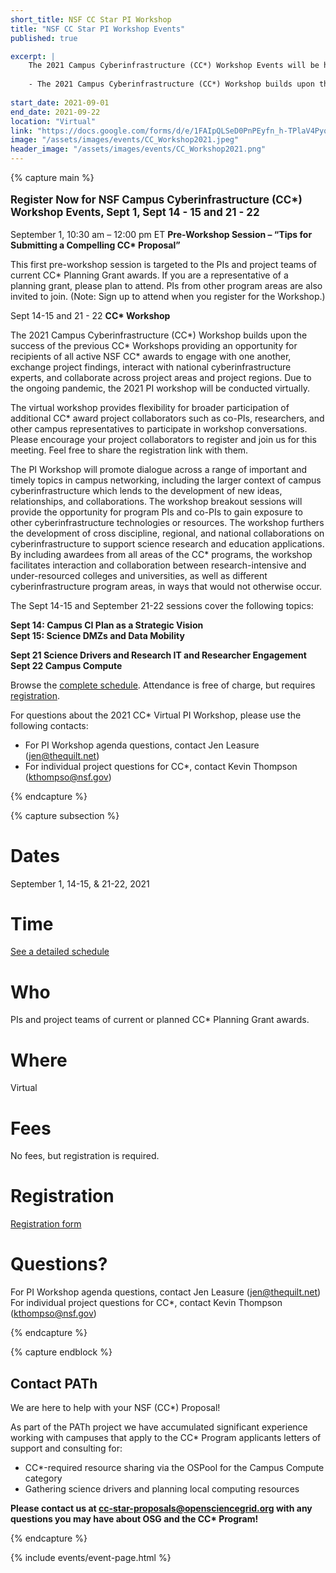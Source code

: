 ```yaml
---
short_title: NSF CC Star PI Workshop 
title: "NSF CC Star PI Workshop Events"
published: true

excerpt: |
    The 2021 Campus Cyberinfrastructure (CC*) Workshop Events will be held September 1,  14 - 15, and 21 - 22, 2021.
    
    - The 2021 Campus Cyberinfrastructure (CC*) Workshop builds upon the success of the previous CC* Workshops providing an opportunity for recipients of all active NSF CC* awards to engage with one another, exchange project findings, interact with national cyberinfrastructure experts and collaborate across project areas and project regions. Due to the ongoing pandemic, the 2021 PI workshop will be conducted virtually.  
    
start_date: 2021-09-01
end_date: 2021-09-22
location: "Virtual"
link: "https://docs.google.com/forms/d/e/1FAIpQLSeD0PnPEyfn_h-TPlaV4PyqUate9M-fI_ykxBaLCNISo6Kcaw/viewform"
image: "/assets/images/events/CC_Workshop2021.jpeg"
header_image: "/assets/images/events/CC_Workshop2021.png"
---
```


{% capture main %}

<p style="font-size: larger; font-weight: bold;">Register Now for NSF Campus Cyberinfrastructure (CC*) Workshop Events, Sept 1, Sept 14 - 15 and 21 - 22 </p>

September 1, 10:30 am – 12:00 pm ET __Pre-Workshop Session – “Tips for Submitting a Compelling CC* Proposal”__

This first pre-workshop session is targeted to the PIs and project teams of current CC* Planning Grant awards. If you are a representative of a planning grant, please plan to attend. PIs from other program areas are also invited to join. (Note: Sign up to attend when you register for the Workshop.)

Sept 14-15 and  21 - 22 __CC* Workshop__

The 2021 Campus Cyberinfrastructure (CC*) Workshop builds upon the success of the previous CC* Workshops providing an opportunity for recipients of all active NSF CC* awards to engage with one another, exchange project findings, interact with national cyberinfrastructure experts, and collaborate across project areas and project regions. Due to the ongoing pandemic, the 2021 PI workshop will be conducted virtually.  

The  virtual workshop provides flexibility for broader participation of additional CC* award project collaborators such as co-PIs, researchers, and other campus representatives to participate in workshop conversations. Please encourage your project collaborators to register and join us for this meeting.  Feel free to share the registration link with them.     

The PI Workshop will promote dialogue across a range of important and timely topics in campus networking, including the larger context of campus cyberinfrastructure which lends to the development of new ideas, relationships, and collaborations. The workshop breakout sessions will provide the opportunity for program PIs and co-PIs to gain exposure to other cyberinfrastructure technologies or resources. The workshop furthers the development of cross discipline, regional, and national collaborations on cyberinfrastructure to support science research and education applications. By including awardees from all areas of the CC* programs, the workshop facilitates interaction and collaboration between research-intensive and under-resourced colleges and universities, as well as different cyberinfrastructure program areas, in ways that would not otherwise occur.

The Sept 14-15 and September 21-22 sessions cover the following topics:

__Sept 14:  Campus CI Plan as a Strategic Vision__  
__Sept 15: Science DMZs and Data Mobility__

__Sept 21 Science Drivers and Research IT and Researcher Engagement__  
__Sept 22 Campus Compute__
  
Browse the [complete schedule](https://www.thequilt.net/public-event/2021-nsf-virtual-cc-pi-workshop/).
Attendance is free of charge, but requires [registration](https://docs.google.com/forms/d/e/1FAIpQLSeD0PnPEyfn_h-TPlaV4PyqUate9M-fI_ykxBaLCNISo6Kcaw/viewform).

For questions about the 2021 CC* Virtual PI Workshop, please use the following contacts:
- For PI Workshop agenda questions, contact Jen Leasure (<jen@thequilt.net>)
- For individual project questions for CC*, contact Kevin Thompson (<kthompso@nsf.gov>)

{% endcapture %}

{% capture subsection %}
# Dates

September 1, 14-15, & 21-22, 2021

# Time

[See a detailed schedule](https://www.thequilt.net/public-event/2021-nsf-virtual-cc-pi-workshop/)

# Who 

PIs and project teams of current or planned CC* Planning Grant awards.

 
# Where

Virtual 


# Fees

No fees, but registration is required.


# Registration

[Registration form](https://docs.google.com/forms/d/e/1FAIpQLSeD0PnPEyfn_h-TPlaV4PyqUate9M-fI_ykxBaLCNISo6Kcaw/viewform) 


# Questions?

For PI Workshop agenda questions, contact Jen Leasure (<jen@thequilt.net>)  
For individual project questions for CC*, contact Kevin Thompson (<kthompso@nsf.gov>)

{% endcapture %}

{% capture endblock %}

## Contact PATh

We are here to help with your NSF (CC*) Proposal!

As part of the PATh project we have accumulated significant experience working with campuses that apply to the CC* Program applicants letters of support and consulting for:
- CC*-required resource sharing via the OSPool for the Campus Compute category
- Gathering science drivers and planning local computing resources

__Please contact us at <cc-star-proposals@opensciencegrid.org> with any questions you may have about OSG and the CC* Program!__

{% endcapture %}

{% include events/event-page.html %}
